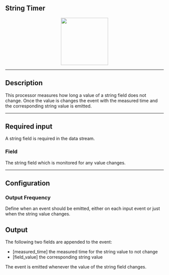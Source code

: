 <!--
  ~ Licensed to the Apache Software Foundation (ASF) under one or more
  ~ contributor license agreements.  See the NOTICE file distributed with
  ~ this work for additional information regarding copyright ownership.
  ~ The ASF licenses this file to You under the Apache License, Version 2.0
  ~ (the "License"); you may not use this file except in compliance with
  ~ the License.  You may obtain a copy of the License at
  ~
  ~    http://www.apache.org/licenses/LICENSE-2.0
  ~
  ~ Unless required by applicable law or agreed to in writing, software
  ~ distributed under the License is distributed on an "AS IS" BASIS,
  ~ WITHOUT WARRANTIES OR CONDITIONS OF ANY KIND, either express or implied.
  ~ See the License for the specific language governing permissions and
  ~ limitations under the License.
  ~
  -->

## String Timer

<p align="center">
    <img src="icon.png" width="150px;" class="pe-image-documentation"/>
</p>

***

## Description

This processor measures how long a value of a string field does not change.
Once the value is changes the event with the measured time and the corresponding string value is emitted.


***

## Required input

A string field is required in the data stream.

### Field

The string field which is monitored for any value changes.


***

## Configuration

### Output Frequency

Define when an event should be emitted, either on each input event or just when the string value changes.

## Output

The following two fields are appended to the event:

* [measured_time] the measured time for the string value to not change
* [field_value] the corresponding string value

The event is emitted whenever the value of the string field changes.

